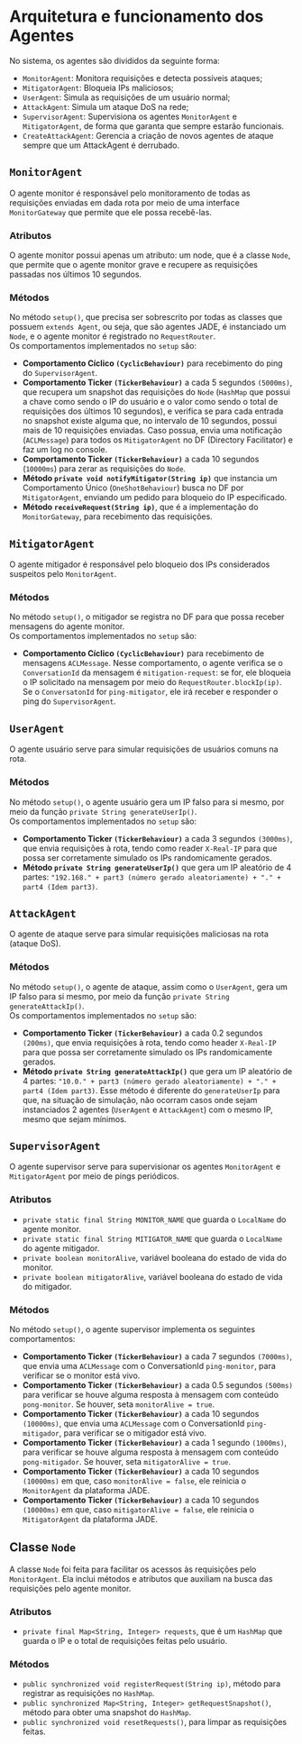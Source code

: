 # Arquitetura e funcionamento dos Agentes
No sistema, os agentes são divididos da seguinte forma:

- `MonitorAgent`: Monitora requisições e detecta possíveis ataques;
- `MitigatorAgent`: Bloqueia IPs maliciosos;
- `UserAgent`: Simula as requisições de um usuário normal;
- `AttackAgent`: Simula um ataque DoS na rede;
- `SupervisorAgent`: Supervisiona os agentes `MonitorAgent` e `MitigatorAgent`, de forma que garanta que sempre estarão funcionais.
- `CreateAttackAgent`: Gerencia a criação de novos agentes de ataque sempre que um AttackAgent é derrubado.


## `MonitorAgent`
O agente monitor é responsável pelo monitoramento de todas as requisições enviadas em dada rota por meio de uma interface `MonitorGateway` que permite que ele possa recebê-las. 
### Atributos
O agente monitor possui apenas um atributo: um node, que é a classe `Node`, que permite que o agente monitor grave e recupere as requisições passadas nos últimos 10 segundos.
### Métodos
No método `setup()`, que precisa ser sobrescrito por todas as classes que possuem `extends Agent`, ou seja, que são agentes JADE, é instanciado um `Node`, e o agente monitor é registrado no `RequestRouter`. <br>
Os comportamentos implementados no `setup` são: 

* **Comportamento Cíclico `(CyclicBehaviour)`** para recebimento do ping do `SupervisorAgent`.
* **Comportamento Ticker `(TickerBehaviour)`** a cada 5 segundos `(5000ms)`, que recupera um snapshot das requisições do `Node` (`HashMap` que possui a chave como sendo o IP do usuário e o valor como sendo o total de requisições dos últimos 10 segundos), e verifica se para cada entrada no snapshot existe alguma que, no intervalo de 10 segundos, possui mais de 10 requisições enviadas. Caso possua, envia uma notificação (`ACLMessage`) para todos os `MitigatorAgent` no DF (Directory Facilitator) e faz um log no console.
* **Comportamento Ticker `(TickerBehaviour)`** a cada 10 segundos (`10000ms`) para zerar as requisições do `Node`.
* **Método `private void notifyMitigator(String ip)`** que instancia um Comportamento Único (`OneShotBehaviour`) busca no DF por `MitigatorAgent`, enviando um pedido para bloqueio do IP especificado.
* **Método `receiveRequest(String ip)`**, que é a implementação do `MonitorGateway`, para recebimento das requisições.

## `MitigatorAgent`
O agente mitigador é responsável pelo bloqueio dos IPs considerados suspeitos pelo `MonitorAgent`.
### Métodos
No método `setup()`, o mitigador se registra no DF para que possa receber mensagens do agente monitor. <br>
Os comportamentos implementados no `setup` são:

* **Comportamento Cíclico `(CyclicBehaviour)`** para recebimento de mensagens `ACLMessage`. Nesse comportamento, o agente verifica se o `ConversationId` da mensagem é `mitigation-request`: se for, ele bloqueia o IP solicitado na mensagem por meio do `RequestRouter.blockIp(ip)`. Se o `ConversatonId` for `ping-mitigator`, ele irá receber e responder o ping do `SupervisorAgent`.

## `UserAgent`
O agente usuário serve para simular requisições de usuários comuns na rota.
### Métodos
No método `setup()`, o agente usuário gera um IP falso para si mesmo, por meio da função `private String generateUserIp()`. <br>
Os comportamentos implementados no `setup` são:

- **Comportamento Ticker `(TickerBehaviour)`** a cada 3 segundos `(3000ms)`, que envia requisições à rota, tendo como reader `X-Real-IP` para que possa ser corretamente simulado os IPs randomicamente gerados.
- **Método `private String generateUserIp()`** que gera um IP aleatório de 4 partes: `"192.168." + part3 (número gerado aleatoriamente) + "." + part4 (Idem part3)`. 

## `AttackAgent`
O agente de ataque serve para simular requisições maliciosas na rota (ataque DoS).
### Métodos
No método `setup()`, o agente de ataque, assim como o `UserAgent`, gera um IP falso para si mesmo, por meio da função `private String generateAttackIp()`. <br>
Os comportamentos implementados no `setup` são:

- **Comportamento Ticker `(TickerBehaviour)`** a cada 0.2 segundos `(200ms)`, que envia requisições à rota, tendo como header `X-Real-IP` para que possa ser corretamente simulado os IPs randomicamente gerados.
- **Método `private String generateAttackIp()`** que gera um IP aleatório de 4 partes: `"10.0." + part3 (número gerado aleatoriamente) + "." + part4 (Idem part3)`. Esse método é diferente do `generateUserIp` para que, na situação de simulação, não ocorram casos onde sejam instanciados 2 agentes (`UserAgent` e `AttackAgent`) com o mesmo IP, mesmo que sejam mínimos.

## `SupervisorAgent`
O agente supervisor serve para supervisionar os agentes `MonitorAgent` e `MitigatorAgent` por meio de pings periódicos.
### Atributos

- `private static final String MONITOR_NAME` que guarda o `LocalName` do agente monitor.
- `private static final String MITIGATOR_NAME` que guarda o `LocalName` do agente mitigador.
- `private boolean monitorAlive`, variável booleana do estado de vida do monitor.
- `private boolean mitigatorAlive`, variável booleana do estado de vida do mitigador.
### Métodos
No método `setup()`, o agente supervisor implementa os seguintes comportamentos:

- **Comportamento Ticker `(TickerBehaviour)`** a cada 7 segundos `(7000ms)`, que envia uma `ACLMessage` com o ConversationId `ping-monitor`, para verificar se o monitor está vivo.
- **Comportamento Ticker `(TickerBehaviour)`** a cada 0.5 segundos `(500ms)` para verificar se houve alguma resposta à mensagem com conteúdo `pong-monitor`. Se houver, seta `monitorAlive = true`.
- **Comportamento Ticker `(TickerBehaviour)`** a cada 10 segundos `(10000ms)`, que envia uma `ACLMessage` com o ConversationId `ping-mitigador`, para verificar se o mitigador está vivo.
- **Comportamento Ticker `(TickerBehaviour)`** a cada 1 segundo `(1000ms)`, para verificar se houve alguma resposta à mensagem com conteúdo `pong-mitigador`. Se houver, seta `mitigatorAlive = true`.
- **Comportamento Ticker `(TickerBehaviour)`** a cada 10 segundos `(10000ms)` em que, caso `monitorAlive = false`, ele reinicia o `MonitorAgent` da plataforma JADE.
- **Comportamento Ticker `(TickerBehaviour)`** a cada 10 segundos `(10000ms)` em que, caso `mitigatorAlive = false`, ele reinicia o `MitigatorAgent` da plataforma JADE.

## Classe `Node`
A classe `Node` foi feita para facilitar os acessos às requisições pelo `MonitorAgent`. Ela inclui métodos e atributos que auxiliam na busca das requisições pelo agente monitor.
### Atributos

- `private final Map<String, Integer> requests`, que é um `HashMap` que guarda o IP e o total de requisições feitas pelo usuário.

### Métodos

- `public synchronized void registerRequest(String ip)`, método para registrar as requisições no `HashMap`.
- `public synchronized Map<String, Integer> getRequestSnapshot()`, método para obter uma snapshot do `HashMap`.
- `public synchronized void resetRequests()`, para limpar as requisições feitas. 

